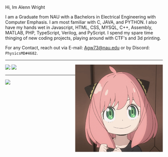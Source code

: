 Hi, Im Alenn Wright

  I am a Graduate from NAU with a Bachelors in Electrical Engineering with Computer Emphasis. I am most familiar with C, JAVA, and PYTHON. I also have my hands wet in Javascript, HTML, CSS, MYSQL, C++, Assembly, MATLAB, PHP, TypeScript, Verilog, and PyScript. I spend my spare time thinging of new coding projects, playing around with CTF's and 3d printing.

For any Contact, reach out via E-mail: Agw73@nau.edu or by Discord: `PhysicsMD#4682`.

- - - -

<img align="right" alt="GIF" src="anya-prof.gif?raw=true" width="280" />

[![](https://github-readme-stats.vercel.app/api?username=PhysicsMD&theme=midnight-purple&hide=stars,issues&include_all_commits=true&count_private=true&show_icons=true&disable_animations=false&hide_title=true&bg_color=000000&hide_border=true&text_color=FFFFFF&icon_color=00FFFB&title_color=00FFFB)](#)
[![](https://github-readme-stats.vercel.app/api/top-langs/?username=PhysicsMD&theme=midnight-purple&layout=compact&card_width=445&langs_count=10&hide_border=true&hide_title=true&hide=)](#)
- - - -
![](https://komarev.com/ghpvc/?username=PhysicsMD&color=lightgrey&style=for-the-badge&label=TOTAL+VIEWS)
